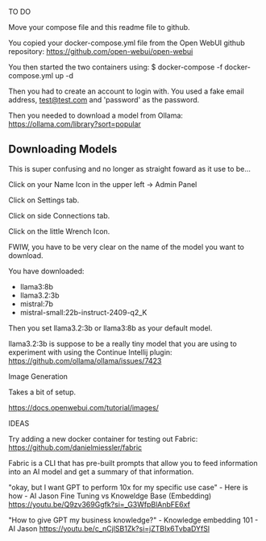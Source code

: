 TO DO

Move your compose file and this readme file to github.


You copied your docker-compose.yml file from the Open WebUI github repository:
https://github.com/open-webui/open-webui

You then started the two containers using:
$ docker-compose -f docker-compose.yml up -d

Then you had to create an account to login with.  You used a fake email address, test@test.com and 'password'
as the password.

Then you needed to download a model from Ollama:
https://ollama.com/library?sort=popular

## Downloading Models

This is super confusing and no longer as straight foward as it use to be...

Click on your Name Icon in the upper left -> Admin Panel

Click on Settings tab.

Click on side Connections tab.

Click on the little Wrench Icon.

FWIW, you have to be very clear on the name of the model you want to download.

You have downloaded:
* llama3:8b
* llama3.2:3b
* mistral:7b
* mistral-small:22b-instruct-2409-q2_K

Then you set llama3.2:3b or llama3:8b as your default model.

llama3.2:3b is suppose to be a really tiny model that you are using to experiment with using the Continue Intellij plugin:
https://github.com/ollama/ollama/issues/7423


Image Generation

Takes a bit of setup.

https://docs.openwebui.com/tutorial/images/



IDEAS

Try adding a new docker container for testing out Fabric:
https://github.com/danielmiessler/fabric

Fabric is a CLI that has pre-built prompts that allow you to feed information into an AI model and get a summary of that information.


"okay, but I want GPT to perform 10x for my specific use case" - Here is how - AI Jason
Fine Tuning vs Knoweldge Base (Embedding)
https://youtu.be/Q9zv369Ggfk?si=_G3WfpBlAnbFE6xf

"How to give GPT my business knowledge?" - Knowledge embedding 101 - AI Jason
https://youtu.be/c_nCjlSB1Zk?si=jZTBIx6TvbaDYfSl


